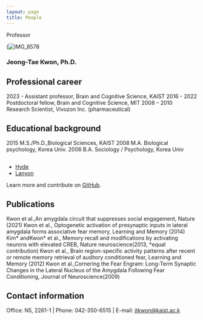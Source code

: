 ```yaml
---
layout: page
title: People
---
```


<p class="message">
  Professor
</p>

(![IMG_8578](https://github.com/KAISTCNNlab/KAISTCNNlab.github.io/assets/133527239/104f1f11-2b81-4e98-b5d4-867de949bb1b)

### Jeong-Tae Kwon, Ph.D.

## Professional career
2023 -          Assistant professor, Brain and Cognitive Science, KAIST
2016 - 2022     Postdoctoral fellow, Brain and Cognitive Science, MIT
2008 – 2010     Research Scientist, Vivozon Inc. (pharmaceutical)

## Educational background
2015            M.S./Ph.D.,Biological Sciences, KAIST
2008            M.A. Biological psychology, Korea Univ.
2006            B.A. Sociology / Psychology, Korea Univ

## 
* [Hyde](http://hyde.getpoole.com)
* [Lanyon](http://lanyon.getpoole.com)

Learn more and contribute on [GitHub](https://github.com/poole).

## Publications
Kwon et al.,An amygdala circuit that suppresses social engagement, Nature (2021)
Kwon et al., Optogenetic activation of presynaptic inputs in lateral amygdala forms associative fear memory, Learning and Memory (2014) 
Kim* andKwon* et al., Memory recall and modifications by activating neurons with elevated CREB, Nature neuroscience(2013, *equal contribution)
Kwon et al., Brain region-specific activity patterns after recent or remote memory retrieval of auditory conditioned fear, Learning and Memory (2012)
Kwon et al.,Cornering the Fear Engram: Long-Term Synaptic Changes in the Lateral Nucleus of the Amygdala Following Fear Conditioning, Journal of Neuroscience(2009)

## Contact information
Office: N5, 2261-1   |   Phone: 042-350-6515   |   E-mail: jtkwon@kaist.ac.k
